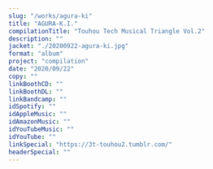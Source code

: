 ```yaml
---
slug: "/works/agura-ki"
title: "AGURA-K.I."
compilationTitle: "Touhou Tech Musical Triangle Vol.2"
description: ""
jacket: "./20200922-agura-ki.jpg"
format: "album"
project: "compilation"
date: "2020/09/22"
copy: ""
linkBoothCD: ""
linkBoothDL: ""
linkBandcamp: ""
idSpotify: ""
idAppleMusic: ""
idAmazonMusic: ""
idYouTubeMusic: ""
idYouTube: ""
linkSpecial: "https://3t-touhou2.tumblr.com/"
headerSpecial: ""
---
```

